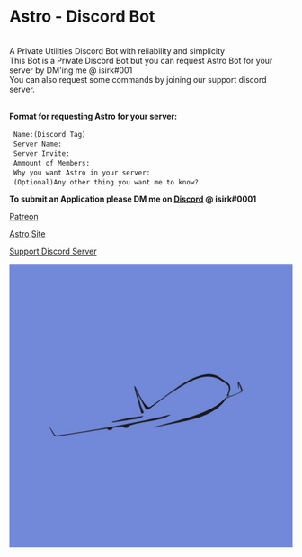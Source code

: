 # Astro - Discord Bot
<br>
A Private Utilities Discord Bot with reliability and simplicity<br>
This Bot is a Private Discord Bot but you can request Astro Bot for your server by DM'ing me @ isirk#001<br>
You can also request some commands by joining our support discord server.<br>
<br>

**Format for requesting Astro for your server:**

` Name:(Discord Tag)`<br>
` Server Name:`<br>
` Server Invite:`<br>
` Ammount of Members:`<br>
` Why you want Astro in your server:`<br>
` (Optional)Any other thing you want me to know?`

**To submit an Application please DM me on [Discord](https://discord.com) @ isirk#0001**

[Patreon](https://www.patreon.com/Astro_Bot)

[Astro Site](https://asksirk.com/Astro/)

[Support Discord Server](https://discord.gg/s5ZPSRe)

![Astro Logo](Images/astro.png)
